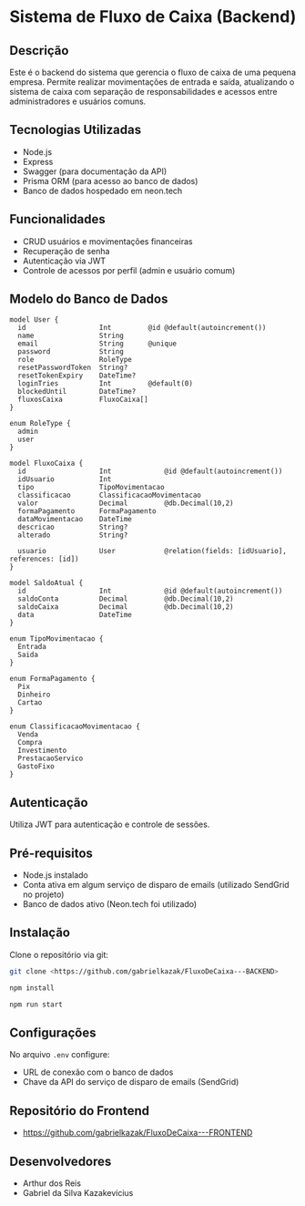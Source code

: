 # Sistema de Fluxo de Caixa (Backend)

## Descrição

Este é o backend do sistema que gerencia o fluxo de caixa de uma pequena empresa. Permite realizar movimentações de entrada e saída, atualizando o sistema de caixa com separação de responsabilidades e acessos entre administradores e usuários comuns.

## Tecnologias Utilizadas

- Node.js
- Express
- Swagger (para documentação da API)
- Prisma ORM (para acesso ao banco de dados)
- Banco de dados hospedado em neon.tech

## Funcionalidades

- CRUD usuários e movimentações financeiras
- Recuperação de senha
- Autenticação via JWT
- Controle de acessos por perfil (admin e usuário comum)

## Modelo do Banco de Dados

```prisma
model User {
  id                  Int         @id @default(autoincrement())
  name                String
  email               String      @unique
  password            String
  role                RoleType
  resetPasswordToken  String?
  resetTokenExpiry    DateTime?
  loginTries          Int         @default(0)
  blockedUntil        DateTime?
  fluxosCaixa         FluxoCaixa[]
}

enum RoleType {
  admin
  user
}

model FluxoCaixa {
  id                  Int             @id @default(autoincrement())
  idUsuario           Int
  tipo                TipoMovimentacao
  classificacao       ClassificacaoMovimentacao
  valor               Decimal         @db.Decimal(10,2)
  formaPagamento      FormaPagamento
  dataMovimentacao    DateTime
  descricao           String?
  alterado            String?

  usuario             User            @relation(fields: [idUsuario], references: [id])
}

model SaldoAtual {
  id                  Int             @id @default(autoincrement())
  saldoConta          Decimal         @db.Decimal(10,2)
  saldoCaixa          Decimal         @db.Decimal(10,2)
  data                DateTime
}

enum TipoMovimentacao {
  Entrada
  Saida
}

enum FormaPagamento {
  Pix
  Dinheiro
  Cartao
}

enum ClassificacaoMovimentacao {
  Venda
  Compra
  Investimento
  PrestacaoServico
  GastoFixo
}
```

## Autenticação

Utiliza JWT para autenticação e controle de sessões.

## Pré-requisitos

- Node.js instalado
- Conta ativa em algum serviço de disparo de emails (utilizado SendGrid no projeto)
- Banco de dados ativo (Neon.tech foi utilizado)

## Instalação

Clone o repositório via git:

```bash
git clone <https://github.com/gabrielkazak/FluxoDeCaixa---BACKEND>

npm install

npm run start
```

## Configurações

No arquivo `.env` configure:

- URL de conexão com o banco de dados
- Chave da API do serviço de disparo de emails (SendGrid)

## Repositório do Frontend

- https://github.com/gabrielkazak/FluxoDeCaixa---FRONTEND

## Desenvolvedores

- Arthur dos Reis  
- Gabriel da Silva Kazakevicius
